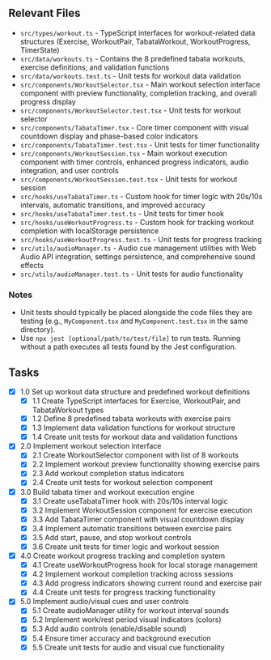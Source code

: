 ## Relevant Files

- `src/types/workout.ts` - TypeScript interfaces for workout-related data structures (Exercise, WorkoutPair, TabataWorkout, WorkoutProgress, TimerState)
- `src/data/workouts.ts` - Contains the 8 predefined tabata workouts, exercise definitions, and validation functions
- `src/data/workouts.test.ts` - Unit tests for workout data validation
- `src/components/WorkoutSelector.tsx` - Main workout selection interface component with preview functionality, completion tracking, and overall progress display
- `src/components/WorkoutSelector.test.tsx` - Unit tests for workout selector
- `src/components/TabataTimer.tsx` - Core timer component with visual countdown display and phase-based color indicators
- `src/components/TabataTimer.test.tsx` - Unit tests for timer functionality
- `src/components/WorkoutSession.tsx` - Main workout execution component with timer controls, enhanced progress indicators, audio integration, and user controls
- `src/components/WorkoutSession.test.tsx` - Unit tests for workout session
- `src/hooks/useTabataTimer.ts` - Custom hook for timer logic with 20s/10s intervals, automatic transitions, and improved accuracy
- `src/hooks/useTabataTimer.test.ts` - Unit tests for timer hook
- `src/hooks/useWorkoutProgress.ts` - Custom hook for tracking workout completion with localStorage persistence
- `src/hooks/useWorkoutProgress.test.ts` - Unit tests for progress tracking
- `src/utils/audioManager.ts` - Audio cue management utilities with Web Audio API integration, settings persistence, and comprehensive sound effects
- `src/utils/audioManager.test.ts` - Unit tests for audio functionality

### Notes

- Unit tests should typically be placed alongside the code files they are testing (e.g., `MyComponent.tsx` and `MyComponent.test.tsx` in the same directory).
- Use `npx jest [optional/path/to/test/file]` to run tests. Running without a path executes all tests found by the Jest configuration.

## Tasks

- [x] 1.0 Set up workout data structure and predefined workout definitions
  - [x] 1.1 Create TypeScript interfaces for Exercise, WorkoutPair, and TabataWorkout types
  - [x] 1.2 Define 8 predefined tabata workouts with exercise pairs
  - [x] 1.3 Implement data validation functions for workout structure
  - [x] 1.4 Create unit tests for workout data and validation functions
- [x] 2.0 Implement workout selection interface
  - [x] 2.1 Create WorkoutSelector component with list of 8 workouts
  - [x] 2.2 Implement workout preview functionality showing exercise pairs
  - [x] 2.3 Add workout completion status indicators
  - [x] 2.4 Create unit tests for workout selection component
- [x] 3.0 Build tabata timer and workout execution engine
  - [x] 3.1 Create useTabataTimer hook with 20s/10s interval logic
  - [x] 3.2 Implement WorkoutSession component for exercise execution
  - [x] 3.3 Add TabataTimer component with visual countdown display
  - [x] 3.4 Implement automatic transitions between exercise pairs
  - [x] 3.5 Add start, pause, and stop workout controls
  - [x] 3.6 Create unit tests for timer logic and workout session
- [x] 4.0 Create workout progress tracking and completion system
  - [x] 4.1 Create useWorkoutProgress hook for local storage management
  - [x] 4.2 Implement workout completion tracking across sessions
  - [x] 4.3 Add progress indicators showing current round and exercise pair
  - [x] 4.4 Create unit tests for progress tracking functionality
- [x] 5.0 Implement audio/visual cues and user controls
  - [x] 5.1 Create audioManager utility for workout interval sounds
  - [x] 5.2 Implement work/rest period visual indicators (colors)
  - [x] 5.3 Add audio controls (enable/disable sound)
  - [x] 5.4 Ensure timer accuracy and background execution
  - [x] 5.5 Create unit tests for audio and visual cue functionality